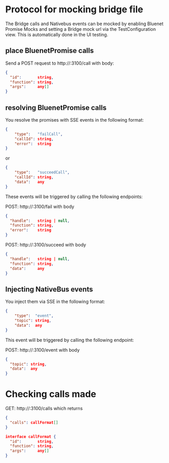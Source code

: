 # Protocol for mocking bridge file

The Bridge calls and Nativebus events can be mocked by enabling Bluenet Promise Mocks and setting a Bridge mock url
via the TestConfiguration view. This is automatically done in the UI testing.

## place BluenetPromise calls

Send a POST request to http://<localIP>:3100/call with body:

```json
{
  "id":       string,
  "function": string,
  "args":     any[]
}
```

## resolving BluenetPromise calls

You resolve the promises with SSE events in the following format:

```json
{
    "type":   "failCall",
    "callId": string,
    "error":  string   
}
```
or
```json
{
    "type":   "succeedCall",
    "callId": string,
    "data":   any   
}
```

These events will be triggered by calling the following endpoints:

POST: http://<localIP>:3100/fail with body
```json
{
  "handle":   string | null,
  "function": string,
  "error":    string
}
```
POST: http://<localIP>:3100/succeed with body
```json
{
  "handle":   string | null,
  "function": string,
  "data":     any
}
```


## Injecting NativeBus events

You inject them via SSE in the following format:
```json
{
    "type":  "event",
    "topic": string,
    "data":  any   
}
```
This event will be triggered by calling the following endpoint:

POST: http://<localIP>:3100/event with body
```json
{
  "topic": string,
  "data":  any
}
```

# Checking calls made

GET: http://<localIP>:3100/calls which returns

```json
{
  "calls": callFormat[]
}

interface callFormat {
  "id":       string,
  "function": string,
  "args":     any[]
}
```
